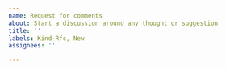 ```yaml
---
name: Request for comments
about: Start a discussion around any thought or suggestion
title: ''
labels: Kind-Rfc, New
assignees: ''

---
```



